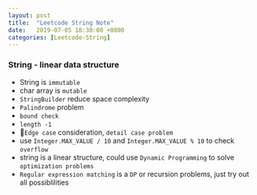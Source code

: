 ```yaml
---
layout: post
title:  "Leetcode String Note"
date:   2019-07-05 18:30:00 +0800
categories: [Leetcode-String]
---
```

### String - linear data structure
- String is `immutable`
- char array is `mutable`
- `StringBuilder` reduce space complexity
- `Palindrome` problem
- `bound check`
- `length -1`
- `Edge case` consideration, `detail case problem`
- use `Integer.MAX_VALUE / 10` and `Integer.MAX_VALUE % 10` to check `overflow`
- string is a linear structure, could use `Dynamic Programming` to solve `optimization problems`
- `Regular expression matching` is a `DP` or recursion problems, just try out all possiblilities